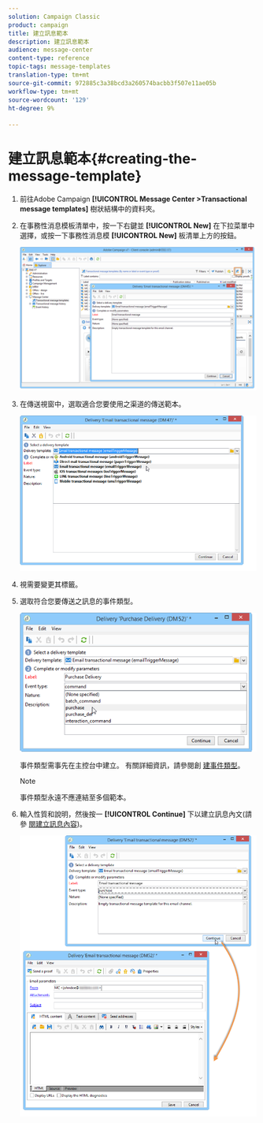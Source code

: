 ```yaml
---
solution: Campaign Classic
product: campaign
title: 建立訊息範本
description: 建立訊息範本
audience: message-center
content-type: reference
topic-tags: message-templates
translation-type: tm+mt
source-git-commit: 972885c3a38bcd3a260574bacbb3f507e11ae05b
workflow-type: tm+mt
source-wordcount: '129'
ht-degree: 9%

---
```



# 建立訊息範本{#creating-the-message-template}

1. 前往Adobe Campaign **[!UICONTROL Message Center >Transactional message templates]** 樹狀結構中的資料夾。
1. 在事務性消息模板清單中，按一下右鍵並 **[!UICONTROL New]** 在下拉菜單中選擇，或按一下事務性消息模 **[!UICONTROL New]** 板清單上方的按鈕。

   ![](assets/messagecenter_create_model_001.png)

1. 在傳送視窗中，選取適合您要使用之渠道的傳送範本。

   ![](assets/messagecenter_create_model_002.png)

1. 視需要變更其標籤。
1. 選取符合您要傳送之訊息的事件類型。

   ![](assets/messagecenter_create_model_003.png)

   事件類型需事先在主控台中建立。 有關詳細資訊，請參閱創 [建事件類型](../../message-center/using/creating-event-types.md)。

   >[!NOTE]
   >
   >事件類型永遠不應連結至多個範本。

1. 輸入性質和說明，然後按一 **[!UICONTROL Continue]** 下以建立訊息內文(請參 [閱建立訊息內容](../../message-center/using/creating-message-content.md))。

   ![](assets/messagecenter_create_model_004.png)

